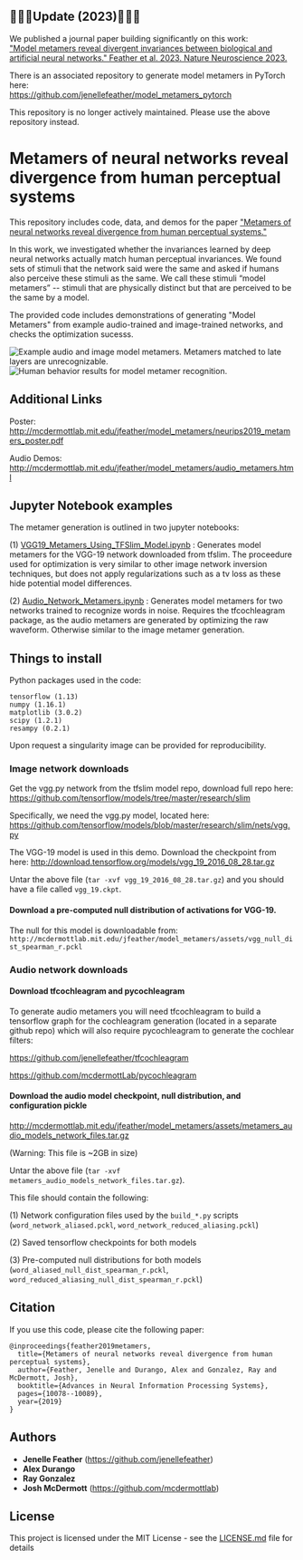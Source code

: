 ## 🚨🚨🚨Update (2023)🚨🚨🚨
We published a journal paper building significantly on this work: <br> ["Model metamers reveal divergent invariances between biological and artificial neural networks." Feather et al. 2023. Nature Neuroscience 2023.](https://www.nature.com/articles/s41593-023-01442-0)

There is an associated repository to generate model metamers in PyTorch here: <br>
https://github.com/jenellefeather/model_metamers_pytorch

This repository is no longer actively maintained. Please use the above repository instead.  

# Metamers of neural networks reveal divergence from human perceptual systems
This repository includes code, data, and demos for the paper ["Metamers of neural networks reveal divergence from human perceptual systems."](https://papers.nips.cc/paper/9198-metamers-of-neural-networks-reveal-divergence-from-human-perceptual-systems)

In this work, we investigated whether the invariances learned by deep neural networks actually match human perceptual invariances. We found sets of stimuli that the network said were the same and asked if humans also perceive these stimuli as the same. We call these stimuli “model metamers” --  stimuli that are physically distinct but that are perceived to be the same by a model. 

The provided code includes demonstrations of generating "Model Metamers" from example audio-trained and image-trained networks, and checks the optimization sucesss.

![Example audio and image model metamers. Metamers matched to late layers are unrecognizable.](assets/ExampleModelMetamers_github.png)
![Human behavior results for model metamer recognition.](assets/four_network_human_behavior_github.png)

## Additional Links
Poster: http://mcdermottlab.mit.edu/jfeather/model_metamers/neurips2019_metamers_poster.pdf

Audio Demos: http://mcdermottlab.mit.edu/jfeather/model_metamers/audio_metamers.html

## Jupyter Notebook examples

The metamer generation is outlined in two jupyter notebooks: 

(1) [VGG19_Metamers_Using_TFSlim_Model.ipynb](VGG19_Metamers_Using_TFSlim_Model.ipynb) : Generates model metamers for the VGG-19 network downloaded from tfslim. The proceedure used for optimization is very similar to other image network inversion techniques, but does not apply regularizations such as a tv loss as these hide potential model differences. 

(2) [Audio_Network_Metamers.ipynb](Audio_Network_Metamers.ipynb) : Generates model metamers for two networks trained to recognize words in noise. Requires the tfcochleagram package, as the audio metamers are generated by optimizing the raw waveform. Otherwise similar to the image metamer generation. 


## Things to install
Python packages used in the code: 
```
tensorflow (1.13)
numpy (1.16.1)
matplotlib (3.0.2)
scipy (1.2.1)
resampy (0.2.1)
```
Upon request a singularity image can be provided for reproducibility. 

### Image network downloads
Get the vgg.py network from the tfslim model repo, download full repo here: 
https://github.com/tensorflow/models/tree/master/research/slim

Specifically, we need the vgg.py model, located here: 
https://github.com/tensorflow/models/blob/master/research/slim/nets/vgg.py

The VGG-19 model is used in this demo. Download the checkpoint from here:
http://download.tensorflow.org/models/vgg_19_2016_08_28.tar.gz

Untar the above file (`tar -xvf vgg_19_2016_08_28.tar.gz`) and you should have a file called `vgg_19.ckpt`.

#### Download a pre-computed null distribution of activations for VGG-19. 
The null for this model is downloadable from:
`http://mcdermottlab.mit.edu/jfeather/model_metamers/assets/vgg_null_dist_spearman_r.pckl`


### Audio network downloads

#### Download tfcochleagram and pycochleagram
To generate audio metamers you will need tfcochleagram to build a tensorflow graph for the cochleagram generation (located in a separate github repo) which will also require pycochleagram to generate the cochlear filters:

https://github.com/jenellefeather/tfcochleagram

https://github.com/mcdermottLab/pycochleagram

#### Download the audio model checkpoint, null distribution, and configuration pickle

http://mcdermottlab.mit.edu/jfeather/model_metamers/assets/metamers_audio_models_network_files.tar.gz

(Warning: This file is ~2GB in size)

Untar the above file (`tar -xvf metamers_audio_models_network_files.tar.gz`). 

This file should contain the following: 

(1) Network configuration files used by the `build_*.py` scripts (`word_network_aliased.pckl`, `word_network_reduced_aliasing.pckl`)

(2) Saved tensorflow checkpoints for both models

(3) Pre-computed null distributions for both models (`word_aliased_null_dist_spearman_r.pckl`, `word_reduced_aliasing_null_dist_spearman_r.pckl`)

## Citation
If you use this code, please cite the following paper: 

```
@inproceedings{feather2019metamers,
  title={Metamers of neural networks reveal divergence from human perceptual systems},
  author={Feather, Jenelle and Durango, Alex and Gonzalez, Ray and McDermott, Josh},
  booktitle={Advances in Neural Information Processing Systems},
  pages={10078--10089},
  year={2019}
}
```

## Authors

* **Jenelle Feather** (https://github.com/jenellefeather)
* **Alex Durango**
* **Ray Gonzalez**
* **Josh McDermott** (https://github.com/mcdermottlab)

## License

This project is licensed under the MIT License - see the [LICENSE.md](LICENSE.md) file for details

